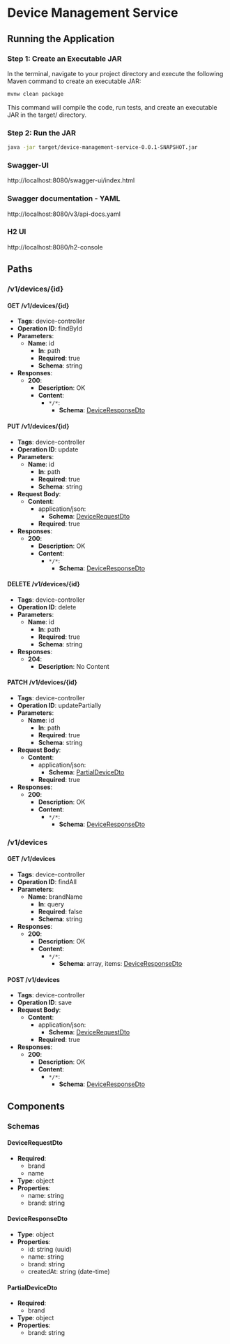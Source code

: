# Device Management Service

## Running the Application

### Step 1: Create an Executable JAR

In the terminal, navigate to your project directory and execute the following Maven command to create an executable JAR:

```bash
mvnw clean package
```

This command will compile the code, run tests, and create an executable JAR in the target/ directory.

### Step 2: Run the JAR

```bash
java -jar target/device-management-service-0.0.1-SNAPSHOT.jar
```
### Swagger-UI

http://localhost:8080/swagger-ui/index.html


### Swagger documentation - YAML
http://localhost:8080/v3/api-docs.yaml

### H2 UI
http://localhost:8080/h2-console

## Paths

### /v1/devices/{id}

#### GET /v1/devices/{id}

- **Tags**: device-controller
- **Operation ID**: findById
- **Parameters**:
    - **Name**: id
        - **In**: path
        - **Required**: true
        - **Schema**: string
- **Responses**:
    - **200**:
        - **Description**: OK
        - **Content**:
            - `*/*`:
                - **Schema**: [DeviceResponseDto](#components/schemas/deviceresponsedto)

#### PUT /v1/devices/{id}

- **Tags**: device-controller
- **Operation ID**: update
- **Parameters**:
    - **Name**: id
        - **In**: path
        - **Required**: true
        - **Schema**: string
- **Request Body**:
    - **Content**:
        - application/json:
            - **Schema**: [DeviceRequestDto](#components/schemas/devicerequestdto)
        - **Required**: true
- **Responses**:
    - **200**:
        - **Description**: OK
        - **Content**:
            - `*/*`:
                - **Schema**: [DeviceResponseDto](#components/schemas/deviceresponsedto)

#### DELETE /v1/devices/{id}

- **Tags**: device-controller
- **Operation ID**: delete
- **Parameters**:
    - **Name**: id
        - **In**: path
        - **Required**: true
        - **Schema**: string
- **Responses**:
    - **204**:
        - **Description**: No Content

#### PATCH /v1/devices/{id}

- **Tags**: device-controller
- **Operation ID**: updatePartially
- **Parameters**:
    - **Name**: id
        - **In**: path
        - **Required**: true
        - **Schema**: string
- **Request Body**:
    - **Content**:
        - application/json:
            - **Schema**: [PartialDeviceDto](#components/schemas/partialdevicedto)
        - **Required**: true
- **Responses**:
    - **200**:
        - **Description**: OK
        - **Content**:
            - `*/*`:
                - **Schema**: [DeviceResponseDto](#components/schemas/deviceresponsedto)

### /v1/devices

#### GET /v1/devices

- **Tags**: device-controller
- **Operation ID**: findAll
- **Parameters**:
    - **Name**: brandName
        - **In**: query
        - **Required**: false
        - **Schema**: string
- **Responses**:
    - **200**:
        - **Description**: OK
        - **Content**:
            - `*/*`:
                - **Schema**: array, items: [DeviceResponseDto](#components/schemas/deviceresponsedto)

#### POST /v1/devices

- **Tags**: device-controller
- **Operation ID**: save
- **Request Body**:
    - **Content**:
        - application/json:
            - **Schema**: [DeviceRequestDto](#components/schemas/devicerequestdto)
        - **Required**: true
- **Responses**:
    - **200**:
        - **Description**: OK
        - **Content**:
            - `*/*`:
                - **Schema**: [DeviceResponseDto](#components/schemas/deviceresponsedto)

## Components

### Schemas

#### DeviceRequestDto

- **Required**:
    - brand
    - name
- **Type**: object
- **Properties**:
    - name: string
    - brand: string

#### DeviceResponseDto

- **Type**: object
- **Properties**:
    - id: string (uuid)
    - name: string
    - brand: string
    - createdAt: string (date-time)

#### PartialDeviceDto

- **Required**:
    - brand
- **Type**: object
- **Properties**:
    - brand: string